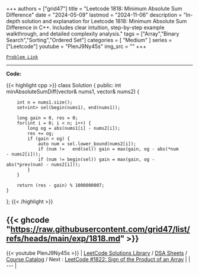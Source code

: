
+++
authors = ["grid47"]
title = "Leetcode 1818: Minimum Absolute Sum Difference"
date = "2024-05-09"
lastmod = "2024-11-06"
description = "In-depth solution and explanation for Leetcode 1818: Minimum Absolute Sum Difference in C++. Includes clear intuition, step-by-step example walkthrough, and detailed complexity analysis."
tags = ["Array","Binary Search","Sorting","Ordered Set"]
categories = [
    "Medium"
]
series = ["Leetcode"]
youtube = "PlenJ9Ny45s"
img_src = ""
+++



[`Problem Link`](https://leetcode.com/problems/minimum-absolute-sum-difference/description/)

---
**Code:**

{{< highlight cpp >}}
class Solution {
public:
    int minAbsoluteSumDiff(vector<int>& nums1, vector<int>& nums2) {

        int n = nums1.size();
        set<int> sel(begin(nums1), end(nums1));

        long gain = 0, res = 0;
        for(int i = 0; i < n; i++) {
            long og = abs(nums1[i] - nums2[i]);
            res += og;
            if (gain < og) {
                auto num = sel.lower_bound(nums2[i]);
                if (num !=   end(sel)) gain = max(gain, og - abs(*num       - nums2[i]));
                if (num != begin(sel)) gain = max(gain, og - abs(*prev(num) - nums2[i]));
            }
        }

        return (res - gain) % 1000000007;
    }
};
{{< /highlight >}}

{{< ghcode "https://raw.githubusercontent.com/grid47/list/refs/heads/main/exp/1818.md" >}}
---
{{< youtube PlenJ9Ny45s >}}
| [LeetCode Solutions Library](https://grid47.xyz/leetcode/) / [DSA Sheets](https://grid47.xyz/sheets/) / [Course Catalog](https://grid47.xyz/courses/) / Next : [LeetCode #1822: Sign of the Product of an Array](https://grid47.xyz/leetcode/solution-1822-sign-of-the-product-of-an-array/) |
| --- |
